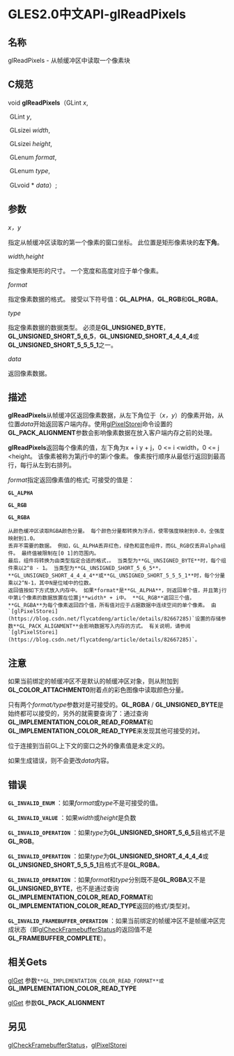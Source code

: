 # GLES2.0中文API-glReadPixels

## 名称

glReadPixels - 从帧缓冲区中读取一个像素块

## C规范

void **glReadPixels**（GLint *x*,

​                  GLint *y*,

​                  GLsizei *width*,

​                  GLsizei *height*,

​                  GLenum *format*,

​                  GLenum *type*,

​                  GLvoid * *data*）;

## 参数

*x，y*

指定从帧缓冲区读取的第一个像素的窗口坐标。 此位置是矩形像素块的**左下角**。

*width,height*

指定像素矩形的尺寸。 一个宽度和高度对应于单个像素。

*format*

指定像素数据的格式。 接受以下符号值：**GL_ALPHA**，**GL_RGB**和**GL_RGBA**。

*type*

指定像素数据的数据类型。 必须是**GL_UNSIGNED_BYTE**，**GL_UNSIGNED_SHORT_5_6_5**，**GL_UNSIGNED_SHORT_4_4_4_4**或**GL_UNSIGNED_SHORT_5_5_5_1**之一。

*data*

返回像素数据。

## 描述

**glReadPixels**从帧缓冲区返回像素数据，从左下角位于（*x，y*）的像素开始，从位置*data*开始返回客户端内存。使用[glPixelStorei](https://blog.csdn.net/flycatdeng/article/details/82667285)命令设置的**GL_PACK_ALIGNMENT**参数会影响像素数据在放入客户端内存之前的处理。

**glReadPixels**返回每个像素的值，左下角为x + i y + j，0 <= i <width，0 <= j <height。 该像素被称为第j行中的第i个像素。 像素按行顺序从最低行返回到最高行，每行从左到右排列。

*format*指定返回像素值的格式; 可接受的值是：

**`GL_ALPHA`**

**`GL_RGB`**

**`GL_RGBA`**

```
从颜色缓冲区读取RGBA颜色分量。 每个颜色分量都转换为浮点，使零强度映射到0.0，全强度映射到1.0。
丢弃不需要的数据。 例如，GL_ALPHA丢弃红色，绿色和蓝色组件，而GL_RGB仅丢弃alpha组件。 最终值被限制在[0 1]的范围内。
最后，组件将转换为由类型指定合适的格式，。 当类型为**GL_UNSIGNED_BYTE**时，每个组件乘以2^8 - 1。 当类型为**GL_UNSIGNED_SHORT_5_6_5**，**GL_UNSIGNED_SHORT_4_4_4_4**或**GL_UNSIGNED_SHORT_5_5_5_1**时，每个分量乘以2^N-1，其中N是位域中的位数。
返回值按如下方式放入内存中。 如果*format*是**GL_ALPHA**，则返回单个值，并且第j行中第i个像素的数据放置在位置j**width* + i中。 **GL_RGB**返回三个值，**GL_RGBA**为每个像素返回四个值，所有值对应于占据数据中连续空间的单个像素。 由`[glPixelStorei](https://blog.csdn.net/flycatdeng/article/details/82667285)`设置的存储参数**GL_PACK_ALIGNMENT**会影响数据写入内存的方式。 有关说明，请参阅`[glPixelStorei](https://blog.csdn.net/flycatdeng/article/details/82667285)`。
```

## 注意

如果当前绑定的帧缓冲区不是默认的帧缓冲区对象，则从附加到**GL_COLOR_ATTACHMENT0**附着点的彩色图像中读取颜色分量。

只有两个*format/type*参数对是可接受的。**GL_RGBA** / **GL_UNSIGNED_BYTE**是始终都可以接受的，另外的就需要查询了：通过查询**GL_IMPLEMENTATION_COLOR_READ_FORMAT**和**GL_IMPLEMENTATION_COLOR_READ_TYPE**来发现其他可接受的对。

位于连接到当前GL上下文的窗口之外的像素值是未定义的。

如果生成错误，则不会更改*data*内容。

## 错误

**`GL_INVALID_ENUM`** ：如果*format*或*type*不是可接受的值。

**`GL_INVALID_VALUE`** ：如果*width*或*height*是负数

**`GL_INVALID_OPERATION`** ：如果*type*为**GL_UNSIGNED_SHORT_5_6_5**且格式不是**GL_RGB**。

**`GL_INVALID_OPERATION`** ：如果*type*为**GL_UNSIGNED_SHORT_4_4_4_4**或**GL_UNSIGNED_SHORT_5_5_5_1**且格式不是**GL_RGBA**。

**`GL_INVALID_OPERATION`** ：如果*format*和*type*分别既不是**GL_RGBA**又不是**GL_UNSIGNED_BYTE**，也不是通过查询**GL_IMPLEMENTATION_COLOR_READ_FORMAT**和**GL_IMPLEMENTATION_COLOR_READ_TYPE**返回的格式/类型对。

**`GL_INVALID_FRAMEBUFFER_OPERATION`** ：如果当前绑定的帧缓冲区不是帧缓冲区完成状态（即[glCheckFramebufferStatus](https://blog.csdn.net/flycatdeng/article/details/82664955)的返回值不是**GL_FRAMEBUFFER_COMPLETE**）。

## 相关Gets

[glGet](https://blog.csdn.net/flycatdeng/article/details/82595295) 参数`**GL_IMPLEMENTATION_COLOR_READ_FORMAT**或`**GL_IMPLEMENTATION_COLOR_READ_TYPE**

[glGet](https://blog.csdn.net/flycatdeng/article/details/82595295) 参数**GL_PACK_ALIGNMENT**

## 另见

[glCheckFramebufferStatus](https://blog.csdn.net/flycatdeng/article/details/82664955)，[glPixelStorei](https://blog.csdn.net/flycatdeng/article/details/82667285)